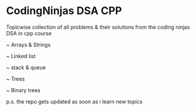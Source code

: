 # CodingNinjas DSA CPP
Topicwise collection of all problems & their solutions from the coding ninjas DSA in cpp course

  ~ Arrays & Strings
  
  ~ Linked list
  
  ~ stack & queue
  
  ~ Trees
  
  ~ Binary trees
  
  p.s. the repo gets updated as soon as i learn new topics
